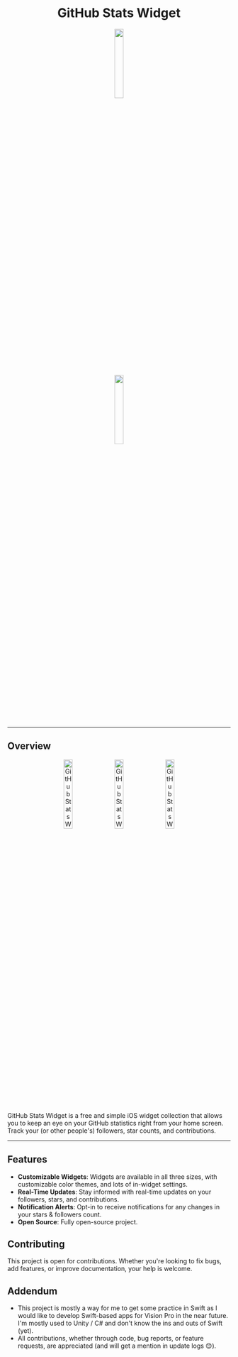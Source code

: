 <h1 align="center">GitHub Stats Widget</h1>

<div align="center">
    <a href="https://apps.apple.com/app/6477889134">
        <img src="https://github.com/mapluisch/GitHub-Stats-Widget-for-iOS/assets/31780571/a6bee210-b3e6-4bda-bc3f-2bb4127f608c" width="20%" height="20%">
    </a>
</div>
<div align="center">
    <a href="https://apps.apple.com/app/6477889134">
        <img src="https://upload.wikimedia.org/wikipedia/commons/3/3c/Download_on_the_App_Store_Badge.svg" width="20%" height="20%">
    </a>
</div>

<hr>

## Overview

<p align="center">
  <img src="https://github.com/mapluisch/GitHub-Stats-Widget-for-iOS/assets/31780571/3e48c5f5-e4ac-4ad5-98f0-e77cbaad63b9" alt="GitHub Stats Widget Screenshot 1" style="width: 20%; margin-right: 10px;">
  <img src="https://github.com/mapluisch/GitHub-Stats-Widget-for-iOS/assets/31780571/d0b83bd0-115f-4422-b9c3-f8d7a1fbb295" alt="GitHub Stats Widget Screenshot 2" style="width: 20%; margin-right: 10px;">
  <img src="https://github.com/mapluisch/GitHub-Stats-Widget-for-iOS/assets/31780571/a5e1159c-864c-475a-8475-a05485e57f6c" alt="GitHub Stats Widget Screenshot 3" style="width: 20%;">
</p>

GitHub Stats Widget is a free and simple iOS widget collection that allows you to keep an eye on your GitHub statistics right from your home screen. Track your (or other people's) followers, star counts, and contributions.

<hr>

## Features

- **Customizable Widgets**: Widgets are available in all three sizes, with customizable color themes, and lots of in-widget settings.
- **Real-Time Updates**: Stay informed with real-time updates on your followers, stars, and contributions.
- **Notification Alerts**: Opt-in to receive notifications for any changes in your stars & followers count.
- **Open Source**: Fully open-source project.

## Contributing

This project is open for contributions. Whether you're looking to fix bugs, add features, or improve documentation, your help is welcome.

## Addendum

- This project is mostly a way for me to get some practice in Swift as I would like to develop Swift-based apps for Vision Pro in the near future. I'm mostly used to Unity / C# and don't know the ins and outs of Swift (yet).
- All contributions, whether through code, bug reports, or feature requests, are appreciated (and will get a mention in update logs 😊).
